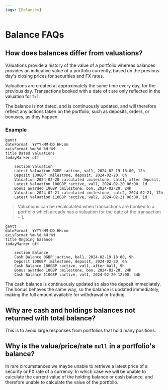 ```yaml
---
tags: [Balances]
---
```


# Balance FAQs

## How does balances differ from valuations?

Valuations provide a history of the value of a portfolio whereas balances provides an indicative value of a portfolio currently, based on the previous day's closing prices for securities and FX rates.

Valuations are created at approximately the same time every day, for the previous day. Transactions booked with a date of t are only reflected in the valuation for t+1.

The balance is not dated, and is continuously updated, and will therefore reflect any actions taken on the portfolio, such as deposits, orders, or bonuses, as they happen.

### Example

```mermaid
gantt
dateFormat  YYYY-MM-DD HH:mm
axisFormat %m-%d %H:%M
title Dated valuations
todayMarker off

    section Valuation
    Latest Valuation 0GBP :active, val1, 2024-02-19 18:00, 12h
    Deposit 100GBP :milestone, deposit, 2024-02-20, 6h
    Valuation 2024-02-20 calculated :milestone, calc1, after deposit,
    Latest Valuation 100GBP :active, val1, 2024-02-20 06:00, 1d
    Bonus awarded 10GBP :milestone, bon, 2024-02-20, 24h
    Valuation 2024-02-21 calculated :milestone, calc2, 2024-02-21, 12h
    Latest Valuation 110GBP :active, val2, 2024-02-21 06:00, 1d
```

<!-- theme: info -->
> Valuations can be recalculated when transactions are booked to a portfolio which already has a valuation for the date of the transaction - 1.


```mermaid
gantt
dateFormat  YYYY-MM-DD HH:mm
axisFormat %m-%d %H:%M
title Ongoing balance
todayMarker off

    section Balance
    Cash Balance 0GBP :active, bal1, 2024-02-19 18:00, 9h
    Deposit 100GBP :milestone, deposit, 2024-02-20, 6h
    Cash Balance 100GBP :active, val1, after bal1, 9h
    Bonus awarded 10GBP :milestone, bon, 2024-02-20, 24h
    Cash Balance 110GBP :active, val1, 2024-02-20 12:00, 44h
```

The cash balance is continuously updated so also the deposit immediately. The bonus behaves the same way, so the balance is updated immediately, making the full amount available for withdrawal or trading.

## Why are cash and holdings balances not returned with total balance?

This is to avoid large responses from portfolios that hold many positions.

## Why is the value/price/rate `null` in a portfolio's balance?

In rare circumstances we maybe unable to retrieve a latest price of a security or FX rate of a currency. In which case we will be unable to calculate the current value of the holding balance or cash balance, and therefore unable to calculate the value of the portfolio.
